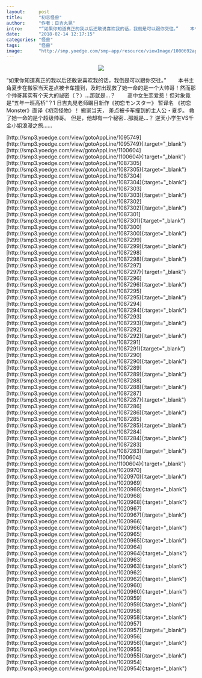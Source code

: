 ```yaml
---
layout:     post
title:      "初恋怪兽"
author:     "作者：日吉丸晃"
intro:      "“如果你知道真正的我以后还敢说喜欢我的话，我倒是可以跟你交往。” 　　本书主角夏步在搬家当天差点被卡车撞到，及时出现救了她一命的是一个大帅哥！然而那个帅哥其实有个天大的祕密（？）…那就是…？ 　　高中女生恋爱惹！但对象竟是“五年一班高桥”？1  日吉丸晃老师瞩目新作《初恋モンスター》 暂译名 《初恋Monster》直译《初恋怪物》！ 搬家当天， 差点被卡车撞到的主人公・夏步。 救了她一命的是个超级帅哥。 但是，他却有一个秘密…那就是…？ 逆天小学生VS千金小姐浪漫之旅……"
date:       "2018-02-14 12:17:15"
categories: "怪兽"
tags:       "怪兽"
image:      "http://smp.yoedge.com/smp-app/resource/viewImage/1000692appline.png"
---
```

<div style="text-align: center">
<p><img src="http://smp.yoedge.com/smp-app/resource/viewImage/1000692appline.png"/></p>
</div>
<p class="post-meta">
<span>“如果你知道真正的我以后还敢说喜欢我的话，我倒是可以跟你交往。” 　　本书主角夏步在搬家当天差点被卡车撞到，及时出现救了她一命的是一个大帅哥！然而那个帅哥其实有个天大的祕密（？）…那就是…？ 　　高中女生恋爱惹！但对象竟是“五年一班高桥”？1  日吉丸晃老师瞩目新作《初恋モンスター》 暂译名 《初恋Monster》直译《初恋怪物》！ 搬家当天， 差点被卡车撞到的主人公・夏步。 救了她一命的是个超级帅哥。 但是，他却有一个秘密…那就是…？ 逆天小学生VS千金小姐浪漫之旅……</span>
</p>
[http://smp3.yoedge.com/view/gotoAppLine/1095749](http://smp3.yoedge.com/view/gotoAppLine/1095749){:target="_blank"}
[http://smp3.yoedge.com/view/gotoAppLine/1100604](http://smp3.yoedge.com/view/gotoAppLine/1100604){:target="_blank"}
[http://smp3.yoedge.com/view/gotoAppLine/1087305](http://smp3.yoedge.com/view/gotoAppLine/1087305){:target="_blank"}
[http://smp3.yoedge.com/view/gotoAppLine/1087304](http://smp3.yoedge.com/view/gotoAppLine/1087304){:target="_blank"}
[http://smp3.yoedge.com/view/gotoAppLine/1087303](http://smp3.yoedge.com/view/gotoAppLine/1087303){:target="_blank"}
[http://smp3.yoedge.com/view/gotoAppLine/1087302](http://smp3.yoedge.com/view/gotoAppLine/1087302){:target="_blank"}
[http://smp3.yoedge.com/view/gotoAppLine/1087301](http://smp3.yoedge.com/view/gotoAppLine/1087301){:target="_blank"}
[http://smp3.yoedge.com/view/gotoAppLine/1087300](http://smp3.yoedge.com/view/gotoAppLine/1087300){:target="_blank"}
[http://smp3.yoedge.com/view/gotoAppLine/1087299](http://smp3.yoedge.com/view/gotoAppLine/1087299){:target="_blank"}
[http://smp3.yoedge.com/view/gotoAppLine/1087298](http://smp3.yoedge.com/view/gotoAppLine/1087298){:target="_blank"}
[http://smp3.yoedge.com/view/gotoAppLine/1087297](http://smp3.yoedge.com/view/gotoAppLine/1087297){:target="_blank"}
[http://smp3.yoedge.com/view/gotoAppLine/1087296](http://smp3.yoedge.com/view/gotoAppLine/1087296){:target="_blank"}
[http://smp3.yoedge.com/view/gotoAppLine/1087295](http://smp3.yoedge.com/view/gotoAppLine/1087295){:target="_blank"}
[http://smp3.yoedge.com/view/gotoAppLine/1087294](http://smp3.yoedge.com/view/gotoAppLine/1087294){:target="_blank"}
[http://smp3.yoedge.com/view/gotoAppLine/1087293](http://smp3.yoedge.com/view/gotoAppLine/1087293){:target="_blank"}
[http://smp3.yoedge.com/view/gotoAppLine/1087292](http://smp3.yoedge.com/view/gotoAppLine/1087292){:target="_blank"}
[http://smp3.yoedge.com/view/gotoAppLine/1087291](http://smp3.yoedge.com/view/gotoAppLine/1087291){:target="_blank"}
[http://smp3.yoedge.com/view/gotoAppLine/1087290](http://smp3.yoedge.com/view/gotoAppLine/1087290){:target="_blank"}
[http://smp3.yoedge.com/view/gotoAppLine/1087289](http://smp3.yoedge.com/view/gotoAppLine/1087289){:target="_blank"}
[http://smp3.yoedge.com/view/gotoAppLine/1087288](http://smp3.yoedge.com/view/gotoAppLine/1087288){:target="_blank"}
[http://smp3.yoedge.com/view/gotoAppLine/1087287](http://smp3.yoedge.com/view/gotoAppLine/1087287){:target="_blank"}
[http://smp3.yoedge.com/view/gotoAppLine/1087286](http://smp3.yoedge.com/view/gotoAppLine/1087286){:target="_blank"}
[http://smp3.yoedge.com/view/gotoAppLine/1087285](http://smp3.yoedge.com/view/gotoAppLine/1087285){:target="_blank"}
[http://smp3.yoedge.com/view/gotoAppLine/1087284](http://smp3.yoedge.com/view/gotoAppLine/1087284){:target="_blank"}
[http://smp3.yoedge.com/view/gotoAppLine/1087283](http://smp3.yoedge.com/view/gotoAppLine/1087283){:target="_blank"}
[http://smp3.yoedge.com/view/gotoAppLine/1100604](http://smp3.yoedge.com/view/gotoAppLine/1100604){:target="_blank"}
[http://smp3.yoedge.com/view/gotoAppLine/1020970](http://smp3.yoedge.com/view/gotoAppLine/1020970){:target="_blank"}
[http://smp3.yoedge.com/view/gotoAppLine/1020969](http://smp3.yoedge.com/view/gotoAppLine/1020969){:target="_blank"}
[http://smp3.yoedge.com/view/gotoAppLine/1020968](http://smp3.yoedge.com/view/gotoAppLine/1020968){:target="_blank"}
[http://smp3.yoedge.com/view/gotoAppLine/1020967](http://smp3.yoedge.com/view/gotoAppLine/1020967){:target="_blank"}
[http://smp3.yoedge.com/view/gotoAppLine/1020966](http://smp3.yoedge.com/view/gotoAppLine/1020966){:target="_blank"}
[http://smp3.yoedge.com/view/gotoAppLine/1020965](http://smp3.yoedge.com/view/gotoAppLine/1020965){:target="_blank"}
[http://smp3.yoedge.com/view/gotoAppLine/1020964](http://smp3.yoedge.com/view/gotoAppLine/1020964){:target="_blank"}
[http://smp3.yoedge.com/view/gotoAppLine/1020963](http://smp3.yoedge.com/view/gotoAppLine/1020963){:target="_blank"}
[http://smp3.yoedge.com/view/gotoAppLine/1020962](http://smp3.yoedge.com/view/gotoAppLine/1020962){:target="_blank"}
[http://smp3.yoedge.com/view/gotoAppLine/1020960](http://smp3.yoedge.com/view/gotoAppLine/1020960){:target="_blank"}
[http://smp3.yoedge.com/view/gotoAppLine/1020959](http://smp3.yoedge.com/view/gotoAppLine/1020959){:target="_blank"}
[http://smp3.yoedge.com/view/gotoAppLine/1020958](http://smp3.yoedge.com/view/gotoAppLine/1020958){:target="_blank"}
[http://smp3.yoedge.com/view/gotoAppLine/1020957](http://smp3.yoedge.com/view/gotoAppLine/1020957){:target="_blank"}
[http://smp3.yoedge.com/view/gotoAppLine/1020956](http://smp3.yoedge.com/view/gotoAppLine/1020956){:target="_blank"}
[http://smp3.yoedge.com/view/gotoAppLine/1020955](http://smp3.yoedge.com/view/gotoAppLine/1020955){:target="_blank"}
[http://smp3.yoedge.com/view/gotoAppLine/1020954](http://smp3.yoedge.com/view/gotoAppLine/1020954){:target="_blank"}


